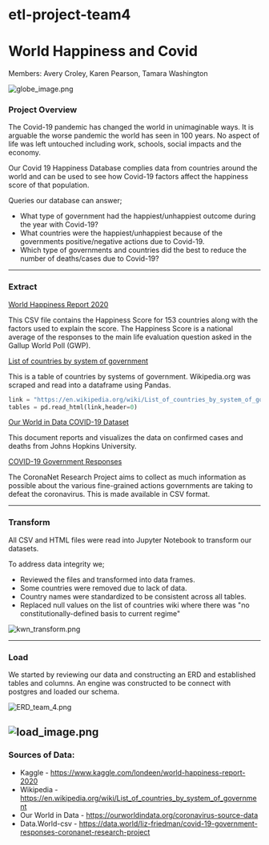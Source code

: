 # etl-project-team4

# World Happiness and Covid
Members: Avery Croley, Karen Pearson, Tamara Washington

 ![globe_image.png](images/globe_image.png)

### **Project Overview**
The Covid-19 pandemic has changed the world in unimaginable ways. It is arguable the worse pandemic the world has seen in 100 years. No aspect of life was left untouched including work, schools, social impacts and the economy. 

Our Covid 19 Happiness Database complies data from countries around the world and can be used to see how Covid-19 factors affect the happiness score of that population.

Queries our database can answer;

- What type of government had the happiest/unhappiest outcome during the year with Covid-19?
- What countries were the happiest/unhappiest because of the governments positive/negative actions due to Covid-19.
- Which type of governments and countries did the best to reduce the number of deaths/cases due to Covid-19?

---
### **Extract**
[World Happiness Report 2020](https://www.kaggle.com/londeen/world-happiness-report-2020 "World Happiness Report 2020")

This CSV file contains the Happiness Score for 153 countries along with the factors used to explain the score. The Happiness Score is a national average of the responses to the main life evaluation question asked in the Gallup World Poll (GWP).

[List of countries by system of government](https://en.wikipedia.org/wiki/List_of_countries_by_system_of_government "List of countries by system of government")

This is a table of countries by systems of government. Wikipedia.org was scraped and read into a dataframe using Pandas. 

~~~Python
link = "https://en.wikipedia.org/wiki/List_of_countries_by_system_of_government"
tables = pd.read_html(link,header=0)
~~~


[Our World in Data COVID-19 Dataset](https://ourworldindata.org/coronavirus-source-data "Our World in Data COVID-19 Dataset")

This document reports and visualizes the data on confirmed cases and deaths from Johns Hopkins University.


[COVID-19 Government Responses](https://data.world/liz-friedman/covid-19-government-responses-coronanet-research-project "COVID-19 Government Responses")

The CoronaNet Research Project aims to collect as much information as possible about the various fine-grained actions governments are taking to defeat the coronavirus. This is made available in CSV format.

---
### **Transform**
All CSV and HTML files were read into Jupyter Notebook to transform our datasets. 

To address data integrity we;

- Reviewed the files and transformed into data frames. 
- Some countries were removed due to lack of data.
- Country names were standardized to be consistent across all tables.
- Replaced null values on the list of countries wiki where there was "no constitutionally-defined basis to current regime"

![kwn_transform.png](Images/kwn_transform.png)

---

### **Load**

We started by reviewing our data and constructing an ERD and established tables and columns. An engine was constructed to be connect with postgres and loaded our schema.

![ERD_team_4.png](Images/erd_team_4.png)

![load_image.png](Images/load_image.png)
---

### **Sources of Data:**
- Kaggle - https://www.kaggle.com/londeen/world-happiness-report-2020
- Wikipedia - https://en.wikipedia.org/wiki/List_of_countries_by_system_of_government
- Our World in Data - https://ourworldindata.org/coronavirus-source-data
- Data.World-csv - https://data.world/liz-friedman/covid-19-government-responses-coronanet-research-project
